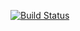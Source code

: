 [![Build Status](https://travis-ci.com/Sudar-Kudr/supertaskRK2.svg?branch=main)](https://travis-ci.com/Sudar-Kudr/supertaskRK2)
